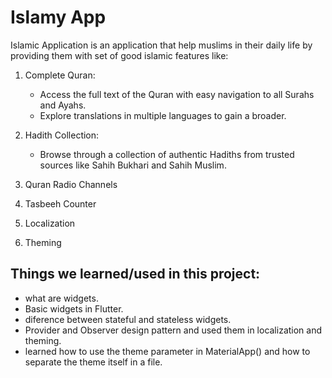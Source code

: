 # Islamy App
Islamic Application is an application that help muslims in their daily life by providing them with set of good islamic features like:

1. Complete Quran:
   - Access the full text of the Quran with easy navigation to all Surahs and Ayahs.
   - Explore translations in multiple languages to gain a broader.

2. Hadith Collection:
   - Browse through a collection of authentic Hadiths from trusted sources like Sahih Bukhari and Sahih Muslim.

3. Quran Radio Channels
   
4. Tasbeeh Counter

5. Localization
 
6. Theming

## Things we learned/used in this project:
- what are widgets.
- Basic widgets in Flutter.
- diference between stateful and stateless widgets.
- Provider and Observer design pattern and used them in localization and theming.
- learned how to use the theme parameter in MaterialApp() and how to separate the theme itself in a file.
